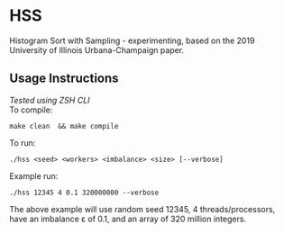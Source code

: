 # HSS
Histogram Sort with Sampling - experimenting, based on the 2019 University of Illinois Urbana-Champaign paper.

## Usage Instructions
*Tested using ZSH CLI*  
To compile:
```
make clean  && make compile
```
To run:
```
./hss <seed> <workers> <imbalance> <size> [--verbose]
```
Example run:
```
./hss 12345 4 0.1 320000000 --verbose
```
The above example will use random seed 12345, 4 threads/processors, have an imbalance ε of 0.1, and an array of 320 million integers.
